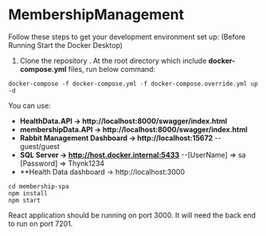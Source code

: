 # MembershipManagement
Follow these steps to get your development environment set up: (Before Running Start the Docker Desktop)
1. Clone the repository
. At the root directory which include **docker-compose.yml** files, run below command:
```
docker-compose -f docker-compose.yml -f docker-compose.override.yml up -d
```
 You can use:

* **HealthData.API -> http://localhost:8000/swagger/index.html**
* **membershipData.API -> http://localhost:8000/swagger/index.html**
* **Rabbit Management Dashboard -> http://localhost:15672**   -- guest/guest
* **SQL Server -> http://host.docker.internal:5433**   --[UserName] => sa  [Password] => Thynk1234
* **Health Data dashboard -> http://localhost:3000
```
cd membership-spa
npm install
npm start
```

React application should be running on port 3000. It will need the back end to run on port 7201.
